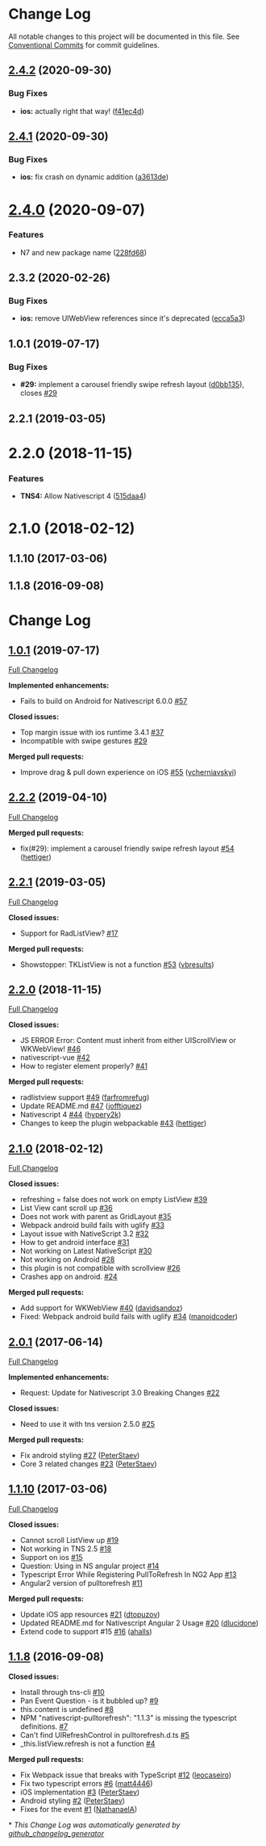 # Change Log

All notable changes to this project will be documented in this file.
See [Conventional Commits](https://conventionalcommits.org) for commit guidelines.

## [2.4.2](https://github.com/Akylas/nativescript-pulltorefresh/compare/v2.4.1...v2.4.2) (2020-09-30)


### Bug Fixes

* **ios:** actually right that way! ([f41ec4d](https://github.com/Akylas/nativescript-pulltorefresh/commit/f41ec4d29e81540b77b9d6fd74211a851ad55e4d))





## [2.4.1](https://github.com/Akylas/nativescript-pulltorefresh/compare/v2.4.0...v2.4.1) (2020-09-30)


### Bug Fixes

* **ios:** fix crash on dynamic addition ([a3613de](https://github.com/Akylas/nativescript-pulltorefresh/commit/a3613dea6432913bf6a2cf98389cd0ec16a96641))





# [2.4.0](https://github.com/Akylas/nativescript-pulltorefresh/compare/v2.3.2...v2.4.0) (2020-09-07)


### Features

* N7 and new package name ([228fd68](https://github.com/Akylas/nativescript-pulltorefresh/commit/228fd68347cc52db6693870ccf6f5a33ea334670))





## 2.3.2 (2020-02-26)


### Bug Fixes

* **ios:** remove UIWebView references since it's deprecated ([ecca5a3](https://github.com/Akylas/nativescript-pulltorefresh/commit/ecca5a31f24679455ba4852482ae3c1d25dc63d2))



## 1.0.1 (2019-07-17)


### Bug Fixes

* **#29:** implement a carousel friendly swipe refresh layout ([d0bb135](https://github.com/Akylas/nativescript-pulltorefresh/commit/d0bb13560721497d214097b435ea7472bd118cd7)), closes [#29](https://github.com/Akylas/nativescript-pulltorefresh/issues/29)



## 2.2.1 (2019-03-05)



# 2.2.0 (2018-11-15)


### Features

* **TNS4:** Allow Nativescript 4 ([515daa4](https://github.com/Akylas/nativescript-pulltorefresh/commit/515daa4cc9f4e7fa450485416e1646c513087e9c))



# 2.1.0 (2018-02-12)



## 1.1.10 (2017-03-06)



## 1.1.8 (2016-09-08)





# Change Log

## [1.0.1](https://github.com/Akylas/nativescript-pulltorefresh/tree/1.0.1) (2019-07-17)
[Full Changelog](https://github.com/Akylas/nativescript-pulltorefresh/compare/2.2.2...1.0.1)

**Implemented enhancements:**

- Fails to build on Android for Nativescript 6.0.0 [\#57](https://github.com/Akylas/nativescript-pulltorefresh/issues/57)

**Closed issues:**

- Top margin issue with ios runtime 3.4.1 [\#37](https://github.com/Akylas/nativescript-pulltorefresh/issues/37)
- Incompatible with swipe gestures [\#29](https://github.com/Akylas/nativescript-pulltorefresh/issues/29)

**Merged pull requests:**

- Improve drag & pull down experience on iOS [\#55](https://github.com/Akylas/nativescript-pulltorefresh/pull/55) ([ycherniavskyi](https://github.com/ycherniavskyi))

## [2.2.2](https://github.com/Akylas/nativescript-pulltorefresh/tree/2.2.2) (2019-04-10)
[Full Changelog](https://github.com/Akylas/nativescript-pulltorefresh/compare/2.2.1...2.2.2)

**Merged pull requests:**

- fix\(\#29\): implement a carousel friendly swipe refresh layout [\#54](https://github.com/Akylas/nativescript-pulltorefresh/pull/54) ([hettiger](https://github.com/hettiger))

## [2.2.1](https://github.com/Akylas/nativescript-pulltorefresh/tree/2.2.1) (2019-03-05)
[Full Changelog](https://github.com/Akylas/nativescript-pulltorefresh/compare/2.2.0...2.2.1)

**Closed issues:**

- Support for RadListView? [\#17](https://github.com/Akylas/nativescript-pulltorefresh/issues/17)

**Merged pull requests:**

- Showstopper: TKListView is not a function [\#53](https://github.com/Akylas/nativescript-pulltorefresh/pull/53) ([vbresults](https://github.com/vbresults))

## [2.2.0](https://github.com/Akylas/nativescript-pulltorefresh/tree/2.2.0) (2018-11-15)
[Full Changelog](https://github.com/Akylas/nativescript-pulltorefresh/compare/2.1.0...2.2.0)

**Closed issues:**

- JS ERROR Error: Content must inherit from either UIScrollView or WKWebView! [\#46](https://github.com/Akylas/nativescript-pulltorefresh/issues/46)
- nativescript-vue [\#42](https://github.com/Akylas/nativescript-pulltorefresh/issues/42)
- How to register element properly? [\#41](https://github.com/Akylas/nativescript-pulltorefresh/issues/41)

**Merged pull requests:**

- radlistview support [\#49](https://github.com/Akylas/nativescript-pulltorefresh/pull/49) ([farfromrefug](https://github.com/farfromrefug))
- Update README.md [\#47](https://github.com/Akylas/nativescript-pulltorefresh/pull/47) ([jofftiquez](https://github.com/jofftiquez))
- Nativescript 4 [\#44](https://github.com/Akylas/nativescript-pulltorefresh/pull/44) ([hypery2k](https://github.com/hypery2k))
- Changes to keep the plugin webpackable [\#43](https://github.com/Akylas/nativescript-pulltorefresh/pull/43) ([hettiger](https://github.com/hettiger))

## [2.1.0](https://github.com/Akylas/nativescript-pulltorefresh/tree/2.1.0) (2018-02-12)
[Full Changelog](https://github.com/Akylas/nativescript-pulltorefresh/compare/2.0.1...2.1.0)

**Closed issues:**

- refreshing = false does not work on empty ListView [\#39](https://github.com/Akylas/nativescript-pulltorefresh/issues/39)
- List View cant scroll up [\#36](https://github.com/Akylas/nativescript-pulltorefresh/issues/36)
- Does not work with parent as GridLayout [\#35](https://github.com/Akylas/nativescript-pulltorefresh/issues/35)
- Webpack android build fails with uglify [\#33](https://github.com/Akylas/nativescript-pulltorefresh/issues/33)
- Layout issue with NativeScript 3.2 [\#32](https://github.com/Akylas/nativescript-pulltorefresh/issues/32)
- How to get android interface [\#31](https://github.com/Akylas/nativescript-pulltorefresh/issues/31)
- Not working on Latest NativeScript [\#30](https://github.com/Akylas/nativescript-pulltorefresh/issues/30)
- Not working on Android [\#28](https://github.com/Akylas/nativescript-pulltorefresh/issues/28)
- this plugin is not compatible with scrollview [\#26](https://github.com/Akylas/nativescript-pulltorefresh/issues/26)
- Crashes app on android. [\#24](https://github.com/Akylas/nativescript-pulltorefresh/issues/24)

**Merged pull requests:**

- Add support for WKWebView [\#40](https://github.com/Akylas/nativescript-pulltorefresh/pull/40) ([davidsandoz](https://github.com/davidsandoz))
- Fixed: Webpack android build fails with uglify [\#34](https://github.com/Akylas/nativescript-pulltorefresh/pull/34) ([manojdcoder](https://github.com/manojdcoder))

## [2.0.1](https://github.com/Akylas/nativescript-pulltorefresh/tree/2.0.1) (2017-06-14)
[Full Changelog](https://github.com/Akylas/nativescript-pulltorefresh/compare/1.1.10...2.0.1)

**Implemented enhancements:**

- Request: Update for Nativescript 3.0 Breaking Changes [\#22](https://github.com/Akylas/nativescript-pulltorefresh/issues/22)

**Closed issues:**

- Need to use it with tns version 2.5.0 [\#25](https://github.com/Akylas/nativescript-pulltorefresh/issues/25)

**Merged pull requests:**

- Fix android styling [\#27](https://github.com/Akylas/nativescript-pulltorefresh/pull/27) ([PeterStaev](https://github.com/PeterStaev))
- Core 3 related changes [\#23](https://github.com/Akylas/nativescript-pulltorefresh/pull/23) ([PeterStaev](https://github.com/PeterStaev))

## [1.1.10](https://github.com/Akylas/nativescript-pulltorefresh/tree/1.1.10) (2017-03-06)
[Full Changelog](https://github.com/Akylas/nativescript-pulltorefresh/compare/1.1.8...1.1.10)

**Closed issues:**

- Cannot scroll ListView up [\#19](https://github.com/Akylas/nativescript-pulltorefresh/issues/19)
- Not working in TNS 2.5 [\#18](https://github.com/Akylas/nativescript-pulltorefresh/issues/18)
- Support  on ios [\#15](https://github.com/Akylas/nativescript-pulltorefresh/issues/15)
- Question: Using in NS angular project [\#14](https://github.com/Akylas/nativescript-pulltorefresh/issues/14)
- Typescript Error While Registering PullToRefresh In NG2 App [\#13](https://github.com/Akylas/nativescript-pulltorefresh/issues/13)
- Angular2 version of pulltorefresh [\#11](https://github.com/Akylas/nativescript-pulltorefresh/issues/11)

**Merged pull requests:**

- Update iOS app resources [\#21](https://github.com/Akylas/nativescript-pulltorefresh/pull/21) ([dtopuzov](https://github.com/dtopuzov))
- Updated README.md for Nativescript Angular 2 Usage [\#20](https://github.com/Akylas/nativescript-pulltorefresh/pull/20) ([dlucidone](https://github.com/dlucidone))
- Extend code to support  \#15 [\#16](https://github.com/Akylas/nativescript-pulltorefresh/pull/16) ([ahalls](https://github.com/ahalls))

## [1.1.8](https://github.com/Akylas/nativescript-pulltorefresh/tree/1.1.8) (2016-09-08)
**Closed issues:**

- Install through tns-cli [\#10](https://github.com/Akylas/nativescript-pulltorefresh/issues/10)
- Pan Event Question - is it bubbled up? [\#9](https://github.com/Akylas/nativescript-pulltorefresh/issues/9)
- this.content is undefined [\#8](https://github.com/Akylas/nativescript-pulltorefresh/issues/8)
- NPM "nativescript-pulltorefresh": "1.1.3" is missing the typescript definitions.  [\#7](https://github.com/Akylas/nativescript-pulltorefresh/issues/7)
- Can't find UIRefreshControl in pulltorefresh.d.ts [\#5](https://github.com/Akylas/nativescript-pulltorefresh/issues/5)
- \_this.listView.refresh is not a function  [\#4](https://github.com/Akylas/nativescript-pulltorefresh/issues/4)

**Merged pull requests:**

- Fix Webpack issue that breaks with TypeScript [\#12](https://github.com/Akylas/nativescript-pulltorefresh/pull/12) ([leocaseiro](https://github.com/leocaseiro))
- Fix two typescript errors [\#6](https://github.com/Akylas/nativescript-pulltorefresh/pull/6) ([matt4446](https://github.com/matt4446))
- iOS implementation [\#3](https://github.com/Akylas/nativescript-pulltorefresh/pull/3) ([PeterStaev](https://github.com/PeterStaev))
- Android styling [\#2](https://github.com/Akylas/nativescript-pulltorefresh/pull/2) ([PeterStaev](https://github.com/PeterStaev))
- Fixes for the event [\#1](https://github.com/Akylas/nativescript-pulltorefresh/pull/1) ([NathanaelA](https://github.com/NathanaelA))



\* *This Change Log was automatically generated by [github_changelog_generator](https://github.com/skywinder/Github-Changelog-Generator)*
